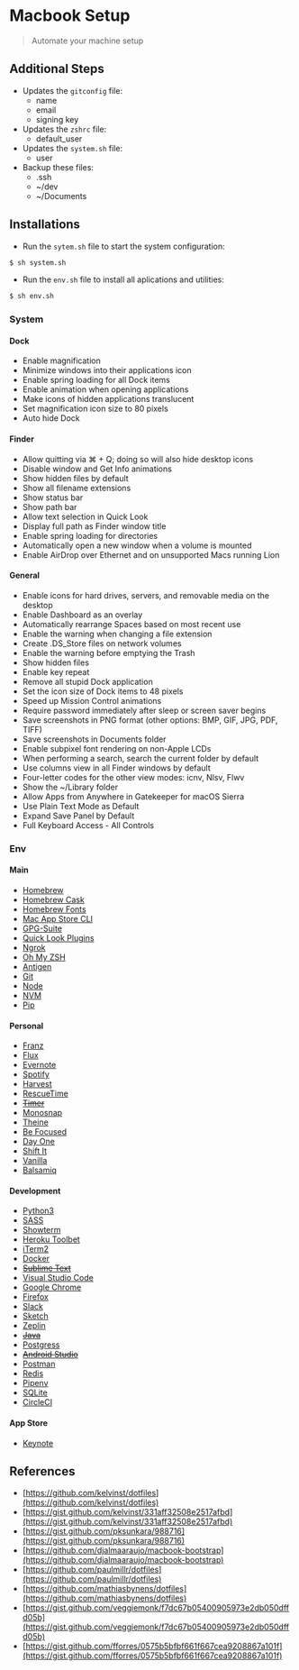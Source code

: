 # Macbook Setup

> Automate your machine setup

## Additional Steps
- Updates the `gitconfig` file:
    - name
    - email
    - signing key
- Updates the `zshrc` file:
    - default_user
- Updates the `system.sh` file:
    - user
- Backup these files:
    - .ssh
    - ~/dev
    - ~/Documents

## Installations

- Run the `sytem.sh` file to start the system configuration:

```bash
$ sh system.sh
```

- Run the `env.sh` file to install all aplications and utilities:

```bash
$ sh env.sh
```

### System

#### Dock

- Enable magnification
- Minimize windows into their applications icon
- Enable spring loading for all Dock items
- Enable animation when opening applications
- Make icons of hidden applications translucent
- Set magnification icon size to 80 pixels
- Auto hide Dock

#### Finder

- Allow quitting via ⌘ + Q; doing so will also hide desktop icons
- Disable window and Get Info animations
- Show hidden files by default
- Show all filename extensions
- Show status bar
- Show path bar
- Allow text selection in Quick Look
- Display full path as Finder window title
- Enable spring loading for directories
- Automatically open a new window when a volume is mounted
- Enable AirDrop over Ethernet and on unsupported Macs running Lion

#### General

- Enable icons for hard drives, servers, and removable media on the desktop
- Enable Dashboard as an overlay
- Automatically rearrange Spaces based on most recent use
- Enable the warning when changing a file extension
- Create .DS_Store files on network volumes
- Enable the warning before emptying the Trash
- Show hidden files
- Enable key repeat
- Remove all stupid Dock application
- Set the icon size of Dock items to 48 pixels
- Speed up Mission Control animations
- Require password immediately after sleep or screen saver begins
- Save screenshots in PNG format (other options: BMP, GIF, JPG, PDF, TIFF)
- Save screenshots in Documents folder
- Enable subpixel font rendering on non-Apple LCDs
- When performing a search, search the current folder by default
- Use columns view in all Finder windows by default
- Four-letter codes for the other view modes: icnv, Nlsv, Flwv
- Show the ~/Library folder
- Allow Apps from Anywhere in Gatekeeper for macOS Sierra
- Use Plain Text Mode as Default
- Expand Save Panel by Default
- Full Keyboard Access - All Controls

### Env

#### Main

- [Homebrew](https://brew.sh/index_pt-br.html)
- [Homebrew Cask](https://caskroom.github.io/)
- [Homebrew Fonts](https://github.com/caskroom/homebrew-fonts)
- [Mac App Store CLI](https://github.com/mas-cli/mas)
- [GPG-Suite](https://gpgtools.org/)
- [Quick Look Plugins](https://github.com/sindresorhus/quick-look-plugins)
- [Ngrok](https://ngrok.com/)
- [Oh My ZSH](https://github.com/robbyrussell/oh-my-zsh)
- [Antigen](https://github.com/zsh-users/antigen)
- [Git](https://git-scm.com/downloads)
- [Node](https://nodejs.org/en/download/)
- [NVM](https://github.com/creationix/nvm)
- [Pip](http://python.org.br/instalacao-mac)

#### Personal

- [Franz](https://meetfranz.com/)
- [Flux](https://justgetflux.com/)
- [Evernote](https://evernote.com/intl/pt-br/download)
- [Spotify](https://www.spotify.com/br/download/mac/)
- [Harvest](https://www.getharvest.com/mac-time-tracking)
- [RescueTime](https://www.rescuetime.com/download)
- ~~[Timer](https://github.com/michaelvillar/timer-app)~~
- [Monosnap](https://monosnap.com/welcome)
- [Theine](http://www.ixeau.com/en/apps/theine/)
- [Be Focused](https://xwavesoft.com/be-focused-pro-for-iphone-ipad-mac-os-x.html)
- [Day One](https://dayoneapp.com)
- [Shift It](https://github.com/fikovnik/ShiftIt)
- [Vanilla](https://matthewpalmer.net/vanilla/)
- [Balsamiq](https://balsamiq.com/)

#### Development

- [Python3](http://python.org.br/instalacao-mac)
- [SASS](https://sass-lang.com/install)
- [Showterm](https://showterm.io/)
- [Heroku Toolbet](https://devcenter.heroku.com/articles/heroku-cli#macos)
- [iTerm2](https://www.iterm2.com/downloads.html)
- [Docker](https://docs.docker.com/docker-for-mac/install/)
- ~~[Sublime Text](https://www.sublimetext.com/3)~~
- [Visual Studio Code](https://www.smashingmagazine.com/2018/01/visual-studio-code/)
- [Google Chrome](https://www.google.com.br/chrome/)
- [Firefox](https://www.mozilla.org/en-US/firefox/new/)
- [Slack](https://slack.com/downloads/osx)
- [Sketch](https://www.sketchapp.com/)
- [Zeplin](https://zeplin.io/)
- ~~[Java](https://www.java.com/pt_BR/download/faq/java_mac.xml)~~
- [Postgress](https://www.postgresql.org/download/macosx/)
- ~~[Android Studio](https://developer.android.com/studio/index.html?hl=pt-br)~~
- [Postman](https://www.getpostman.com/)
- [Redis](https://redis.io/)
- [Pipenv](https://github.com/pypa/pipenv)
- [SQLite](https://www.sqlite.org/index.html)
- [CircleCI](https://circleci.com/)

#### App Store

- [Keynote](https://itunes.apple.com/br/app/keynote/id409183694?l=en&mt=12)


## References

- [https://github.com/kelvinst/dotfiles](https://github.com/kelvinst/dotfiles)
- [https://gist.github.com/kelvinst/331aff32508e2517afbd](https://gist.github.com/kelvinst/331aff32508e2517afbd)
- [https://gist.github.com/pksunkara/988716](https://gist.github.com/pksunkara/988716)
- [https://github.com/djalmaaraujo/macbook-bootstrap](https://github.com/djalmaaraujo/macbook-bootstrap)
- [https://github.com/paulmillr/dotfiles](https://github.com/paulmillr/dotfiles)
- [https://github.com/mathiasbynens/dotfiles](https://github.com/mathiasbynens/dotfiles)
- [https://gist.github.com/veggiemonk/f7dc67b05400905973e2db050dffd05b](https://gist.github.com/veggiemonk/f7dc67b05400905973e2db050dffd05b)
- [https://gist.github.com/fforres/0575b5bfbf661f667cea9208867a101f](https://gist.github.com/fforres/0575b5bfbf661f667cea9208867a101f)